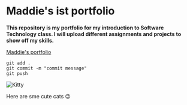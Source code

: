 # Maddie's ist portfolio

**This repository is my portfolio for my introduction to Software Technology class. I will upload different assignments and projects to show off my skills.**

[Maddie's portfolio](https://github.com/SnookyMads/ist-portfolio-Maddie)

```
git add .
git commit -m "commit message"
git push
```

![Kitty](https://images.ctfassets.net/ub3bwfd53mwy/5zi8myLobtihb1cWl3tj8L/45a40e66765f26beddf7eeee29f74723/6_Image.jpg?w=750)

Here are sme cute cats :wink:
